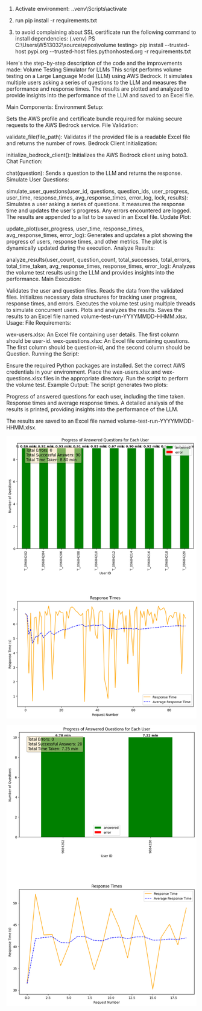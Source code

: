 
1. Activate environment: .\.venv\Scripts\activate

2. run pip install -r requirements.txt

3. to avoid complaining about SSL certificate run the following command to install dependencies:
(.venv) PS C:\Users\W513032\source\repos\volume testing> pip install --trusted-host pypi.org --trusted-host files.pythonhosted.org -r requirements.txt

Here's the step-by-step description of the code and the improvements made:
Volume Testing Simulator for LLMs
This script performs volume testing on a Large Language Model (LLM) using AWS Bedrock. It simulates multiple users asking a series of questions to the LLM and measures the performance and response times. The results are plotted and analyzed to provide insights into the performance of the LLM and saved to an Excel file.

Main Components:
Environment Setup:

Sets the AWS profile and certificate bundle required for making secure requests to the AWS Bedrock service.
File Validation:

validate_file(file_path): Validates if the provided file is a readable Excel file and returns the number of rows.
Bedrock Client Initialization:

initialize_bedrock_client(): Initializes the AWS Bedrock client using boto3.
Chat Function:

chat(question): Sends a question to the LLM and returns the response.
Simulate User Questions:

simulate_user_questions(user_id, questions, question_ids, user_progress, user_time, response_times, avg_response_times, error_log, lock, results): Simulates a user asking a series of questions. It measures the response time and updates the user's progress. Any errors encountered are logged. The results are appended to a list to be saved in an Excel file.
Update Plot:

update_plot(user_progress, user_time, response_times, avg_response_times, error_log): Generates and updates a plot showing the progress of users, response times, and other metrics. The plot is dynamically updated during the execution.
Analyze Results:

analyze_results(user_count, question_count, total_successes, total_errors, total_time_taken, avg_response_times, response_times, error_log): Analyzes the volume test results using the LLM and provides insights into the performance.
Main Execution:

Validates the user and question files.
Reads the data from the validated files.
Initializes necessary data structures for tracking user progress, response times, and errors.
Executes the volume test using multiple threads to simulate concurrent users.
Plots and analyzes the results.
Saves the results to an Excel file named volume-test-run-YYYYMMDD-HHMM.xlsx.
Usage:
File Requirements:

wex-users.xlsx: An Excel file containing user details. The first column should be user-id.
wex-questions.xlsx: An Excel file containing questions. The first column should be question-id, and the second column should be Question.
Running the Script:

Ensure the required Python packages are installed.
Set the correct AWS credentials in your environment.
Place the wex-users.xlsx and wex-questions.xlsx files in the appropriate directory.
Run the script to perform the volume test.
Example Output:
The script generates two plots:

Progress of answered questions for each user, including the time taken.
Response times and average response times.
A detailed analysis of the results is printed, providing insights into the performance of the LLM.

The results are saved to an Excel file named volume-test-run-YYYYMMDD-HHMM.xlsx.

![alt text](image-1.png)

![alt text](image.png)